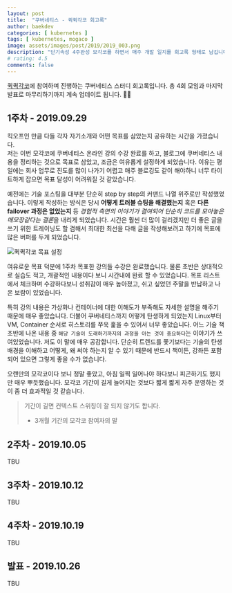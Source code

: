 ```yaml
---
layout: post
title:  "쿠버네티스 - 퀵퀵각코 회고록"
author: baekdev
categories: [ kubernetes ]
tags: [ kubernetes, mogaco ]
image: assets/images/post/2019/2019_003.png
description: "단기속성 4주완성 모각코를 하면서 매주 개발 일지를 회고록 형태로 남깁니다."
# rating: 4.5
comments: false 
---  
```



[퀵퀵각코](https://www.notion.so/1oopro/4-0a3e47e8583e4019b5215a1ec83d5a1a)에 참여하며 진행하는 쿠버네티스 스터디 회고록입니다. 총 4회 모임과 마지막 발표로 마무리하기까지 계속 업데이트 됩니다. ✍🏻  


## 1주차 - 2019.09.29  
킥오프인 만큼 다들 각자 자기소개와 어떤 목표를 삼았는지 공유하는 시간을 가졌습니다.  
저는 이번 모각코에 쿠버네티스 온라인 강의 수강 완료를 하고, 블로그에 쿠버네티스 내용을 정리하는 것으로 목표로 삼았고, 조금은 여유롭게 설정하게 되었습니다. 이유는 평일에는 회사 업무로 진도를 많이 나가기 어렵고 매주 블로깅도 같이 해야하니 너무 타이트하게 잡으면 목표 달성이 어려워질 것 같았습니다.  

예전에는 기술 포스팅을 대부분 단순히 step by step의 커맨드 나열 위주로만 작성했었습니다. 이렇게 작성하는 방식은 당시 **어떻게 트러블 슈팅을 해결했는지** 혹은 **다른 failover 과정은 없었는지** 등 *경험적 측면의 이야기가 결여되어 단순히 코드를 모아놓은 메모장같다는 결론*을 내리게 되었습니다. 시간은 훨씬 더 많이 걸리겠지만 더 좋은 글을 쓰기 위한 트레이닝도 할 겸해서 최대한 최선을 다해 글을 작성해보려고 하기에 목표에 많은 버퍼를 두게 되었습니다.  

![퀵퀵각코 목표 설정]({{site.baseurl}}/{{site.assetsurl}}/images/post/2019/2019_003_001.png)   

여유로운 목표 덕분에 1주차 목표한 강의들 수강은 완료했습니다. 물론 초반은 상대적으로 실습도 적고, 개괄적인 내용이다 보니 시간내에 완료 할 수 있었습니다. 목표 리스트에서 체크하며 수강하다보니 성취감이 매우 높아졌고, 쉬고 싶었던 주말을 반납하고 나온 보람이 있었습니다.  

특히 강의 내용은 가상화나 컨테이너에 대한 이해도가 부족해도 자세한 설명을 해주기 때문에 매우 좋았습니다. 더불어 쿠버네티스까지 어떻게 탄생하게 되었는지 Linux부터 VM, Container 순서로 히스토리를 쭈욱 훑을 수 있어서 너무 좋았습니다. 어느 기술 책 초반에 나온 내용 중 `해당 기술이 도래하기까지의 과정을 아는 것이 중요하다`는 이야기가 쓰여있었습니다. 저도 이 말에 매우 공감합니다. 단순히 트렌드를 쫓기보다는 기술의 탄생 배경을 이해하고 어떻게, 왜 써야 하는지 알 수 있기 때문에 반드시 책이든, 강좌든 포함되어 있으면 그렇게 좋을 수가 없습니다.  

오랜만의 모각코이다 보니 정말 좋았고, 아침 일찍 일어나야 하다보니 피곤하기도 했지만 매우 뿌듯했습니다. 모각코 기간이 길게 늘어지는 것보다 짧게 짧게 자주 운영하는 것이 좀 더 효과적일 것 같습니다.  

> 기간이 길면 컨텍스트 스위칭이 잘 되지 않기도 합니다. 
> - 3개월 기간의 모각코 참여자의 말  


## 2주차 - 2019.10.05  
TBU  

## 3주차 - 2019.10.12  
TBU  

## 4주차 - 2019.10.19  
TBU  

## 발표 - 2019.10.26   
TBU  

